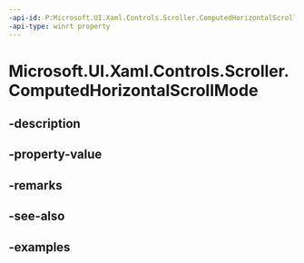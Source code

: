 ```yaml
---
-api-id: P:Microsoft.UI.Xaml.Controls.Scroller.ComputedHorizontalScrollMode
-api-type: winrt property
---
```


<!-- Property syntax.
public ScrollerScrollMode ComputedHorizontalScrollMode { get; }
-->

# Microsoft.UI.Xaml.Controls.Scroller.ComputedHorizontalScrollMode

## -description

## -property-value

## -remarks

## -see-also

## -examples

